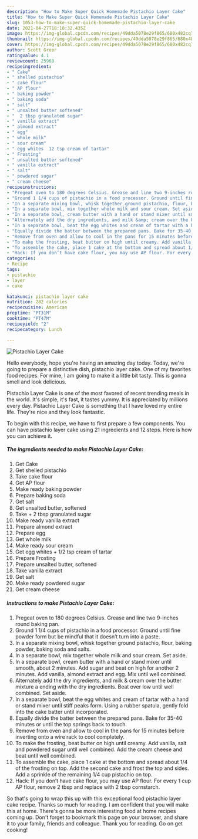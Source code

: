 ```yaml
---
description: "How to Make Super Quick Homemade Pistachio Layer Cake"
title: "How to Make Super Quick Homemade Pistachio Layer Cake"
slug: 1053-how-to-make-super-quick-homemade-pistachio-layer-cake
date: 2021-04-27T18:10:32.435Z
image: https://img-global.cpcdn.com/recipes/49dda5078e29f865/680x482cq70/pistachio-layer-cake-recipe-main-photo.jpg
thumbnail: https://img-global.cpcdn.com/recipes/49dda5078e29f865/680x482cq70/pistachio-layer-cake-recipe-main-photo.jpg
cover: https://img-global.cpcdn.com/recipes/49dda5078e29f865/680x482cq70/pistachio-layer-cake-recipe-main-photo.jpg
author: Scott Greer
ratingvalue: 4.1
reviewcount: 25968
recipeingredient:
- " Cake"
- " shelled pistachio"
- " cake flour"
- " AP flour"
- " baking powder"
- " baking soda"
- " salt"
- " unsalted butter softened"
- "  2 tbsp granulated sugar"
- " vanilla extract"
- " almond extract"
- " egg"
- " whole milk"
- " sour cream"
- " egg whites  12 tsp cream of tartar"
- " Frosting"
- " unsalted butter softened"
- " vanilla extract"
- " salt"
- " powdered sugar"
- " cream cheese"
recipeinstructions:
- "Pregeat oven to 180 degrees Celsius. Grease and line two 9-inches round baking pan."
- "Ground 1 1/4 cups of pistachio in a food processor. Ground until fine powder form but be mindful that it doesn’t turn into a paste."
- "In a separate mixing bowl, whisk together ground pistachio, flour, baking powder, baking soda and salts."
- "In a separate bowl, mix together whole milk and sour cream. Set aside."
- "In a separate bowl, cream butter with a hand or stand mixer until smooth, about 2 minutes. Add sugar and beat on high for another 2 minutes. Add vanilla, almond extract and egg. Mix until well combined."
- "Alternately add the dry ingredients, and milk &amp; cream over the butter mixture a ending with the dry ingredients. Beat over low until well combined. Set aside."
- "In a separate bowl, beat the egg whites and cream of tartar with a hand or stand mixer until stiff peaks form. Using a rubber spatula, gently fold into the cake batter until incorporated."
- "Equally divide the batter between the prepared pans. Bake for 35-40 minutes or until the top springs back to touch."
- "Remove from oven and allow to cool in the pans for 15 minutes before inverting onto a wire rack to cool completely."
- "To make the frosting, beat butter on high until creamy. Add vanilla, salt and powdered sugar until well combined. Add the cream cheese and beat until well combined."
- "To assemble the cake, place 1 cake at the bottom and spread about 1/4 of the frosting on top. Add the second cake and frost the top and sides. Add a sprinkle of the remaining 1/4 cup pistachio on top."
- "Hack: If you don’t have cake flour, you may use AP flour. For every 1 cup AP flour, remove 2 tbsp and replace with 2 tbsp cornstarch."
categories:
- Recipe
tags:
- pistachio
- layer
- cake

katakunci: pistachio layer cake 
nutrition: 282 calories
recipecuisine: American
preptime: "PT31M"
cooktime: "PT47M"
recipeyield: "2"
recipecategory: Lunch

---
```



![Pistachio Layer Cake](https://img-global.cpcdn.com/recipes/49dda5078e29f865/680x482cq70/pistachio-layer-cake-recipe-main-photo.jpg)

Hello everybody, hope you're having an amazing day today. Today, we're going to prepare a distinctive dish, pistachio layer cake. One of my favorites food recipes. For mine, I am going to make it a little bit tasty. This is gonna smell and look delicious.

Pistachio Layer Cake is one of the most favored of recent trending meals in the world. It's simple, it's fast, it tastes yummy. It is appreciated by millions every day. Pistachio Layer Cake is something that I have loved my entire life. They're nice and they look fantastic.




To begin with this recipe, we have to first prepare a few components. You can have pistachio layer cake using 21 ingredients and 12 steps. Here is how you can achieve it.

<!--inarticleads1-->

##### The ingredients needed to make Pistachio Layer Cake:

1. Get  Cake
1. Get  shelled pistachio
1. Take  cake flour
1. Get  AP flour
1. Make ready  baking powder
1. Prepare  baking soda
1. Get  salt
1. Get  unsalted butter, softened
1. Take  + 2 tbsp granulated sugar
1. Make ready  vanilla extract
1. Prepare  almond extract
1. Prepare  egg
1. Get  whole milk
1. Make ready  sour cream
1. Get  egg whites + 1/2 tsp cream of tartar
1. Prepare  Frosting
1. Prepare  unsalted butter, softened
1. Take  vanilla extract
1. Get  salt
1. Make ready  powdered sugar
1. Get  cream cheese




<!--inarticleads2-->

##### Instructions to make Pistachio Layer Cake:

1. Pregeat oven to 180 degrees Celsius. Grease and line two 9-inches round baking pan.
1. Ground 1 1/4 cups of pistachio in a food processor. Ground until fine powder form but be mindful that it doesn’t turn into a paste.
1. In a separate mixing bowl, whisk together ground pistachio, flour, baking powder, baking soda and salts.
1. In a separate bowl, mix together whole milk and sour cream. Set aside.
1. In a separate bowl, cream butter with a hand or stand mixer until smooth, about 2 minutes. Add sugar and beat on high for another 2 minutes. Add vanilla, almond extract and egg. Mix until well combined.
1. Alternately add the dry ingredients, and milk &amp; cream over the butter mixture a ending with the dry ingredients. Beat over low until well combined. Set aside.
1. In a separate bowl, beat the egg whites and cream of tartar with a hand or stand mixer until stiff peaks form. Using a rubber spatula, gently fold into the cake batter until incorporated.
1. Equally divide the batter between the prepared pans. Bake for 35-40 minutes or until the top springs back to touch.
1. Remove from oven and allow to cool in the pans for 15 minutes before inverting onto a wire rack to cool completely.
1. To make the frosting, beat butter on high until creamy. Add vanilla, salt and powdered sugar until well combined. Add the cream cheese and beat until well combined.
1. To assemble the cake, place 1 cake at the bottom and spread about 1/4 of the frosting on top. Add the second cake and frost the top and sides. Add a sprinkle of the remaining 1/4 cup pistachio on top.
1. Hack: If you don’t have cake flour, you may use AP flour. For every 1 cup AP flour, remove 2 tbsp and replace with 2 tbsp cornstarch.




So that's going to wrap this up with this exceptional food pistachio layer cake recipe. Thanks so much for reading. I am confident that you will make this at home. There's gonna be more interesting food at home recipes coming up. Don't forget to bookmark this page on your browser, and share it to your family, friends and colleague. Thank you for reading. Go on get cooking!

